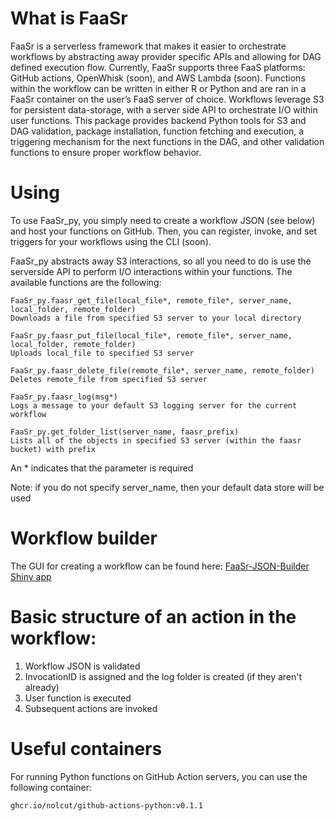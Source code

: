 # What is FaaSr
FaaSr is a serverless framework that makes it easier to orchestrate workflows by abstracting away provider specific APIs and allowing for DAG defined execution flow. 
Currently, FaaSr supports three FaaS platforms: GitHub actions, OpenWhisk (soon), and AWS Lambda (soon). Functions within the workflow can be written in either R or Python and are ran in a FaaSr container on the user’s FaaS server of choice. Workflows leverage S3 for persistent data-storage, with a server side API to orchestrate I/O within user functions.
This package provides backend Python tools for S3 and DAG validation, package installation, function fetching and execution, a triggering mechanism for the next functions in the DAG, 
and other validation functions to ensure proper workflow behavior.

# Using
To use FaaSr_py, you simply need to create a workflow JSON (see below) and host your functions on GitHub. Then, you can register, invoke, and set triggers for your workflows using the CLI (soon).    

FaaSr_py abstracts away S3 interactions, so all you need to do is use the serverside API to perform I/O interactions within your functions. The available functions are the following:

```
FaaSr_py.faasr_get_file(local_file*, remote_file*, server_name, local_folder, remote_folder)
Downloads a file from specified S3 server to your local directory

FaaSr_py.faasr_put_file(local_file*, remote_file*, server_name, local_folder, remote_folder)
Uploads local_file to specified S3 server

FaaSr_py.faasr_delete_file(remote_file*, server_name, remote_folder)
Deletes remote_file from specified S3 server

FaaSr_py.faasr_log(msg*)
Logs a message to your default S3 logging server for the current workflow

FaaSr_py.get_folder_list(server_name, faasr_prefix)
Lists all of the objects in specified S3 server (within the faasr bucket) with prefix
```
An * indicates that the parameter is required

Note: if you do not specify server_name, then your default data store will be used 

# Workflow builder
The GUI for creating a workflow can be found here: [FaaSr-JSON-Builder Shiny app](https://faasr.shinyapps.io/faasr-json-builder/)

# Basic structure of an action in the workflow:
1. Workflow JSON is validated
2. InvocationID is assigned and the log folder is created (if they aren't already)
3. User function is executed
4. Subsequent actions are invoked

# Useful containers
For running Python functions on GitHub Action servers, you can use the following container: 
```
ghcr.io/nolcut/github-actions-python:v0.1.1
```

